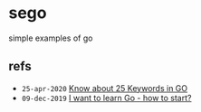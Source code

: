 # sego
simple examples of go


## refs
+ `25-apr-2020` [Know about 25 Keywords in GO](https://articles.wesionary.team/eca109855d4d)
+ `09-dec-2019` [I want to learn Go - how to start?](https://developer20.com/i-want-to-learn-go/)
